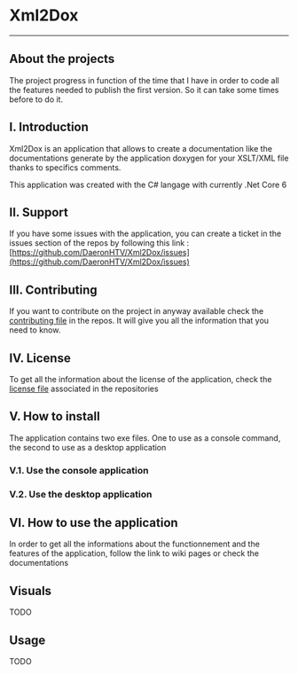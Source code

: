 # Xml2Dox
---

## About the projects

The project progress in function of the time that I have in order to code all the features needed to publish the first version.
So it can take some times before to do it.

## I. Introduction

Xml2Dox is an application that allows to create a documentation like the documentations generate by the application doxygen for
your XSLT/XML file thanks to specifics comments.

This application was created with the C# langage with currently .Net Core 6

## II. Support

If you have some issues with the application, you can create a ticket in the issues section of the repos by following this link : [https://github.com/DaeronHTV/Xml2Dox/issues](https://github.com/DaeronHTV/Xml2Dox/issues)

## III. Contributing

If you want to contribute on the project in anyway available check the [contributing file](./CONTRIBUTING.md) in the repos. It will give you all the information that you need to know.

## IV. License

To get all the information about the license of the application, check the [license file](./LICENSE) associated in the repositories

## V. How to install

The application contains two exe files. One to use as a console command, the second to use as a desktop application

### V.1. Use the console application

### V.2. Use the desktop application

## VI. How to use the application

In order to get all the informations about the functionnement and the features of the application, follow the link to wiki pages or check
the documentations 

## Visuals

TODO

## Usage

TODO